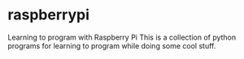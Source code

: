 # raspberrypi
Learning to program with Raspberry Pi
This is a collection of python programs for learning to program while doing some cool stuff.
